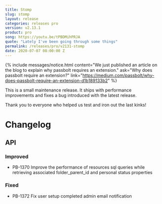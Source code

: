 ```yaml
---
title: Stomp
slug: stomp
layout: release
categories: releases pro
version: v2.13.1
product: pro
song: https://youtu.be/tPBDMihPRJA
quote: "Lately I've been going through some things"
permalink: /releases/pro/v2131-stomp
date: 2020-07-07 08:00:00 Z 
---
```


{% include messages/notice.html
    content="We just published an article on the blog to explain why passbolt requires an extension."
    ask="Why does passbolt require an extension?"
    link="https://medium.com/passbolt/why-does-passbolt-require-an-extension-d1b189133b2"
%}

This is a small maintenance release. It ships with performance improvements and fixes a bug introduced with the latest
release.

Thank you to everyone who helped us test and iron out the last kinks!

# Changelog
## API
### Improved
- PB-1370 Improve the performance of resources sql queries while retrieving associated folder_parent_id and personal status properties

### Fixed
- PB-1372 Fix user setup completed admin email notification
